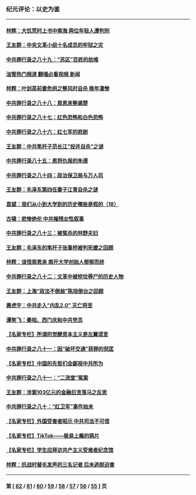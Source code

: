 ### 纪元评论：以史为鉴
---
#### [林辉：大饥荒时上书中南海 两位年轻人遭判刑](../../pages/nsc1028/n13803206.md?08170330) 
#### [王友群：中央文革小组十名成员的牢狱之灾](../../pages/nsc1028/n13801415.md?08170330) 
#### [中共罪行录之八十九：“苏区”百姓的劫难](../../pages/nsc1028/n13801773.md?08170330) 
#### [油管热门频道 翻墙必看视频 新闻](ok?08170330)
#### [林辉：叶剑英前妻危拱之整风时自杀 晚年凄惨](../../pages/nsc1028/n13801239.md?08170330) 
#### [中共罪行录之八十八：周恩来整龚楚](../../pages/nsc1028/n13800972.md?08170330) 
#### [中共罪行录之八十七：红色恐怖和白色恐怖](../../pages/nsc1028/n13800183.md?08170330) 
#### [中共罪行录之八十六：红七军的悲剧](../../pages/nsc1028/n13799361.md?08170330) 
#### [王友群：中共笔杆子范长江“投井自杀”之谜](../../pages/nsc1028/n13796693.md?08170330) 
#### [中共罪行录八十五：恩将仇报的朱德](../../pages/nsc1028/n13798051.md?08170330) 
#### [中共罪行录之八十四：政治保卫局与万人坑](../../pages/nsc1028/n13795320.md?08170330) 
#### [王友群：毛泽东第四任妻子江青自杀之谜](../../pages/nsc1028/n13791949.md?08170330) 
#### [袁斌：我们从小到大学到的历史哪些是假的（18）](../../pages/nsc1028/n13792132.md?08170330) 
#### [古啸：悲惨绝伦 中共摧残女性叙事](../../pages/nsc1028/n13791297.md?08170330) 
#### [中共罪行录之八十三：被冤杀的林野夫妇](../../pages/nsc1028/n13789020.md?08170330) 
#### [王友群：毛泽东的笔杆子张春桥被判死缓之回顾](../../pages/nsc1028/n13787500.md?08170330) 
#### [林辉：误信周恩来 南开大学创始人郁郁而终](../../pages/nsc1028/n13786021.md?08170330) 
#### [中共罪行录之八十二：文革中被挖坟辱尸的历史人物](../../pages/nsc1028/n13785139.md?08170330) 
#### [王友群：上海“政法不倒翁”陈旭倒台之回顾](../../pages/nsc1028/n13778787.md?08170330) 
#### [惠虎宇：中共走入“内乱2.0” 灭亡将至](../../pages/nsc1028/n13778194.md?08170330) 
#### [谭笑飞：秦桧、西门庆和中共党员](../../pages/nsc1028/n13778191.md?08170330) 
#### [【名家专栏】所谓的觉醒资本主义是左翼谎言](../../pages/nsc1028/n13777457.md?08170330) 
#### [中共罪行录之八十一：因“破坏交通”获罪的倪匡](../../pages/nsc1028/n13777594.md?08170330) 
#### [【名家专栏】中国的先哲们会鄙视中共所为](../../pages/nsc1028/n13772913.md?08170330) 
#### [中共罪行录之八十一：“二流堂”冤案](../../pages/nsc1028/n13772788.md?08170330) 
#### [王友群：涉案103亿元的金融巨贪落马之反思](../../pages/nsc1028/n13772297.md?08170330) 
#### [中共罪行录之八十：“红卫军”事件始末](../../pages/nsc1028/n13769101.md?08170330) 
#### [【名家专栏】外国受害者昭示 中共司法不可信](../../pages/nsc1028/n13767326.md?08170330) 
#### [【名家专栏】TikTok——极易上瘾的鸦片](../../pages/nsc1028/n13766769.md?08170330) 
#### [【名家专栏】学生应拜访共产主义受难者纪念馆](../../pages/nsc1028/n13762812.md?08170330) 
#### [林辉：抗战时替毛发声的三名记者 后未逃脱迫害](../../pages/nsc1028/n13761727.md?08170330) 

---
#### 第 [ [62](./62.md?08170330) / [61](./61.md?08170330) / [60](./60.md?08170330) / [59](./59.md?08170330) / [58](./58.md?08170330) / [57](./57.md?08170330) / [56](./56.md?08170330) / [55](./55.md?08170330) ] 页
